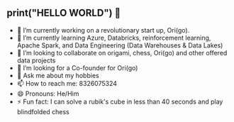 ## print("HELLO WORLD") 👋
- 🔭 I’m currently working on a revolutionary start up, Ori(go). 
- 🌱 I’m currently learning Azure, Databricks, reinforcement learning, Apache Spark, and Data Engineering (Data Warehouses & Data Lakes)
- 👯 I’m looking to collaborate on origami, chess, Ori(go) and other offered data projects
- 🤔 I’m looking for a Co-founder for Ori(go)
- 💬 Ask me about my hobbies 
- 📫 How to reach me: 8326075324
- 😄 Pronouns: He/Him
- ⚡ Fun fact: I can solve a rubik's cube in less than 40 seconds and play blindfolded chess
<!--
**Rxbrooks15/Rxbrooks15** is a ✨ _special_ ✨ repository because its `README.md` (this file) appears on your GitHub profile.

Here are some ideas to get you started:


-->
